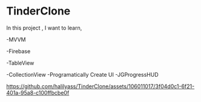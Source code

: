 # TinderClone

In this project , I want to learn,

-MVVM 



-Firebase




-TableView




-CollectionView
-Programatically Create UI
-JGProgressHUD




https://github.com/halilyass/TinderClone/assets/106011017/3f04d0c1-6f21-401a-95a8-c100ffbcbe0f

